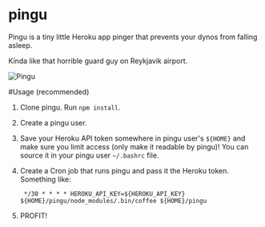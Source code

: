 pingu
=====

Pingu is a tiny little Heroku app pinger that prevents your dynos from falling asleep.

Kinda like that horrible guard guy on Reykjavik airport.

![Pingu](http://www-groups.dcs.st-and.ac.uk/~robertt/robsweb/pingu2t.gif)

#Usage (recommended)

1. Clone pingu. Run `npm install`.
2. Create a pingu user.
2. Save your Heroku API token somewhere in pingu user's `${HOME}` and make sure you
   limit access (only make it readable by pingu)! You can source it in your pingu user `~/.bashrc` file.
3. Create a Cron job that runs pingu and pass it the Heroku token. Something like:

        */30 * * * * HEROKU_API_KEY=${HEROKU_API_KEY} ${HOME}/pingu/node_modules/.bin/coffee ${HOME}/pingu

4. PROFIT!
